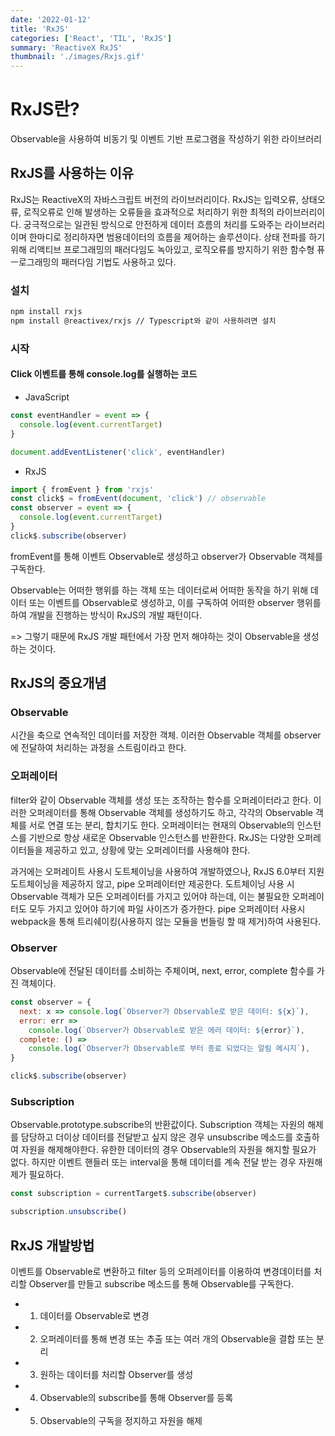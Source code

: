 ```yaml
---
date: '2022-01-12'
title: 'RxJS'
categories: ['React', 'TIL', 'RxJS']
summary: 'ReactiveX RxJS'
thumbnail: './images/Rxjs.gif'
---
```


# RxJS란?

Observable을 사용하여 비동기 및 이벤트 기반 프로그램을 작성하기 위한 라이브러리

## RxJS를 사용하는 이유

RxJS는 ReactiveX의 자바스크립트 버전의 라이브러리이다.
RxJS는 입력오류, 상태오류, 로직오류로 인해 발생하는 오류들을 효과적으로 처리하기 위한 최적의 라이브러리이다.
궁극적으로는 일관된 방식으로 안전하게 데이터 흐름의 처리를 도와주는 라이브러리이며 한마디로 정리하자면 범용데이터의 흐름을 제어하는 솔루션이다.
상태 전파를 하기 위해 리액티브 프로그래밍의 패러다임도 녹아있고, 로직오류를 방지하기 위한 함수형 퓨ㅡ로그래밍의 패러다임 기법도 사용하고 있다.

### 설치

```bash
npm install rxjs
npm install @reactivex/rxjs	// Typescript와 같이 사용하려면 설치
```

### 시작

#### Click 이벤트를 통해 console.log를 실행하는 코드

- JavaScript

```js
const eventHandler = event => {
  console.log(event.currentTarget)
}

document.addEventListener('click', eventHandler)
```

- RxJS

```js
import { fromEvent } from 'rxjs'
const click$ = fromEvent(document, 'click') // observable
const observer = event => {
  console.log(event.currentTarget)
}
click$.subscribe(observer)
```

fromEvent를 통해 이벤트 Observable로 생성하고 observer가 Observable 객체를 구독한다.

Observable는 어떠한 행위를 하는 객체 또는 데이터로써 어떠한 동작을 하기 위해 데이터 또는 이벤트를 Observable로 생성하고, 이를 구독하여 어떠한 observer 행위를 하여 개발을 진행하는 방식이 RxJS의 개발 패턴이다.

=> 그렇기 때문에 RxJS 개발 패턴에서 가장 먼저 해야하는 것이 Observable을 생성하는 것이다.

## RxJS의 중요개념

### Observable

시간을 축으로 연속적인 데이터를 저장한 객체.
이러한 Observable 객체를 observer에 전달하여 처리하는 과정을 스트림이라고 한다.

### 오퍼레이터

filter와 같이 Observable 객체를 생성 또는 조작하는 함수를 오퍼레이터라고 한다. 이러한 오퍼레이터를 통해 Observable 객체를 생성하기도 하고, 각각의 Observable 객체를 서로 연결 또는 분리, 합치기도 한다. 오퍼레이터는 현재의 Observable의 인스턴스를 기반으로 항상 새로운 Observable 인스턴스를 반환한다. RxJS는 다양한 오퍼레이터들을 제공하고 있고, 상황에 맞는 오퍼레이터를 사용해야 한다.

과거에는 오퍼레이트 사용시 도트체이닝을 사용하여 개발하였으나, RxJS 6.0부터 지원 도트체이닝을 제공하지 않고, pipe 오퍼레이터만 제공한다.
도트체이닝 사용 시 Observable 객체가 모든 오퍼레이터를 가지고 있어야 하는데, 이는 불필요한 오퍼레이터도 모두 가지고 있어야 하기에 파일 사이즈가 증가한다.
pipe 오퍼레이터 사용시 webpack을 통해 트리쉐이킹(사용하지 않는 모듈을 번들링 할 때 제거)하여 사용된다.

### Observer

Observable에 전달된 데이터를 소비하는 주체이며, next, error, complete 함수를 가진 객체이다.

```js
const observer = {
  next: x => console.log(`Observer가 Observable로 받은 데이터: ${x}`),
  error: err =>
    console.log(`Observer가 Observable로 받은 에러 데이터: ${error}`),
  complete: () =>
    console.log(`Observer가 Observable로 부터 종료 되었다는 알림 메시지`),
}

click$.subscribe(observer)
```

### Subscription

Observable.prototype.subscribe의 반환값이다.
Subscription 객체는 자원의 해제를 담당하고 더이상 데이터를 전달받고 싶지 않은 경우 unsubscribe 메소드를 호출하여 자원을 해제해야한다.
유한한 데이터의 경우 Observable의 자원을 해지할 필요가 없다.
하지만 이벤트 핸들러 또는 interval을 통해 데이터를 계속 전달 받는 경우 자원해제가 필요하다.

```js
const subscription = currentTarget$.subscribe(observer)

subscription.unsubscribe()
```

## RxJS 개발방법

이벤트를 Observable로 변환하고 filter 등의 오퍼레이터를 이용하여 변경데이터를 처리할 Observer를 만들고 subscribe 메소드를 통해 Observable를 구독한다.

- 1. 데이터를 Observable로 변경
- 2. 오퍼레이터를 통해 변경 또는 추출 또는 여러 개의 Observable을 결합 또는 분리
- 3. 원하는 데이터를 처리할 Observer를 생성
- 4. Observable의 subscribe를 통해 Observer를 등록
- 5. Observable의 구독을 정지하고 자원을 해제
